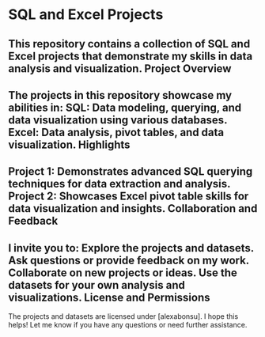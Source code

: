 SQL and Excel Projects
==========================
This repository contains a collection of SQL and Excel projects that demonstrate my skills in data analysis and visualization.
Project Overview
--------------------
The projects in this repository showcase my abilities in:
SQL: Data modeling, querying, and data visualization using various databases.
Excel: Data analysis, pivot tables, and data visualization.
Highlights
------------
Project 1: Demonstrates advanced SQL querying techniques for data extraction and analysis.
Project 2: Showcases Excel pivot table skills for data visualization and insights.
Collaboration and Feedback
---------------------------
I invite you to:
Explore the projects and datasets.
Ask questions or provide feedback on my work.
Collaborate on new projects or ideas.
Use the datasets for your own analysis and visualizations.
License and Permissions
-------------------------
The projects and datasets are licensed under [alexabonsu].
I hope this helps! Let me know if you have any questions or need further assistance.
